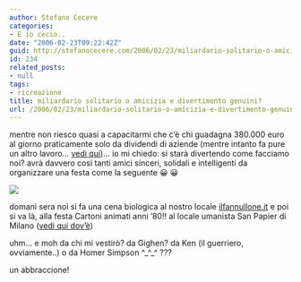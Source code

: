 ```yaml
---
author: Stefano Cecere
categories:
- E io cecio..
date: "2006-02-23T09:22:42Z"
guid: http://stefanocecere.com/2006/02/23/miliardario-solitario-o-amicizia-e-divertimento-genuini/
id: 234
related_posts:
- null
tags:
- ricreazione
title: miliardario solitario o amicizia e divertimento genuini?
url: /2006/02/23/miliardario-solitario-o-amicizia-e-divertimento-genuini/
---
```


mentre non riesco quasi a capacitarmi che c&#8217;è chi guadagna 380.000 euro al giorno praticamente solo da dividendi di aziende (mentre intanto fa pure un altro lavoro&#8230; <a href="http://http://www.repubblica.it/2006/b/sezioni/politica/berincassa/berincassa/berincassa.html" target="_blank">vedi qui</a>)&#8230; io mi chiedo: si starà divertendo come facciamo noi? avrà davvero così tanti amici sinceri, solidali e intelligenti da organizzare una festa come la seguente 😀 😀

![](/wp-content/invito_festa_cartoni_anni_80.jpg)

domani sera noi si fa una cena biologica al nostro locale [ilfannullone.it](http://www.ilfannullone.it/centro) e poi si va là, alla festa Cartoni animati anni &#8217;80!! al locale umanista San Papier di Milano ([vedi qui dov&#8217;è](http://www.umanisti.it/centri/scheda_centro/sans_papier/))

uhm&#8230; e moh da chi mi vestirò? da Gighen? da Ken (il guerriero, ovviamente..) o da Homer Simpson ^\_^\_^ ???

un abbraccione!